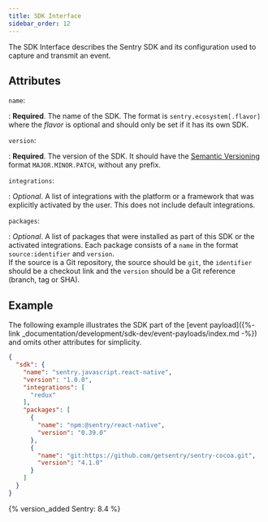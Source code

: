 ```yaml
---
title: SDK Interface
sidebar_order: 12
---
```


The SDK Interface describes the Sentry SDK and its configuration used to capture
and transmit an event.

## Attributes

`name`:

: **Required**. The name of the SDK. The format is `sentry.ecosystem[.flavor]`
  where the _flavor_ is optional and should only be set if it has its own SDK.

`version`:

: **Required**. The version of the SDK. It should have the [Semantic
  Versioning](https://semver.org) format `MAJOR.MINOR.PATCH`, without any
  prefix.

`integrations`:

: _Optional_. A list of integrations with the platform or a framework that was
  explicitly activated by the user. This does not include default integrations.

`packages`:

: _Optional_. A list of packages that were installed as part of this SDK or the
  activated integrations. Each package consists of a `name` in the format
  `source:identifier` and `version`.  
  If the source is a Git repository, the source should be `git`, the
  `identifier` should be a checkout link and the `version` should be a Git
  reference (branch, tag or SHA).

## Example

The following example illustrates the SDK part of the [event payload]({%- link
_documentation/development/sdk-dev/event-payloads/index.md -%}) and omits other
attributes for simplicity.

```json
{
  "sdk": {
    "name": "sentry.javascript.react-native",
    "version": "1.0.0",
    "integrations": [
      "redux"
    ],
    "packages": [
      {
        "name": "npm:@sentry/react-native",
        "version": "0.39.0"
      },
      {
        "name": "git:https://github.com/getsentry/sentry-cocoa.git",
        "version": "4.1.0"
      }
    ]
  }
}
```

{% version_added Sentry: 8.4 %}
